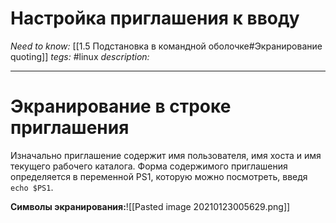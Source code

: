 # Настройка приглашения к вводу
*Need to know:* [[1.5 Подстановка в командной оболочке#Экранирование quoting]]
*tegs:* #linux
*description:*

---
# Экранирование в строке приглашения

Изначально приглашение содержит имя пользователя, имя хоста и имя текущего рабочего каталога. Форма содержимого приглашения определяется в переменной PS1, которую можно посмотреть, введя `echo $PS1`.

**Символы экранирования:**![[Pasted image 20210123005629.png]]
